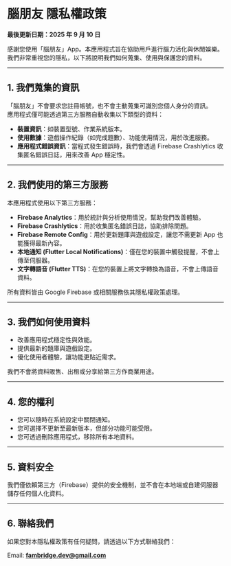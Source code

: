 # 腦朋友 隱私權政策

**最後更新日期：2025 年 9 月 10 日**

感謝您使用「腦朋友」App。本應用程式旨在協助用戶進行腦力活化與休閒娛樂。我們非常重視您的隱私，以下將說明我們如何蒐集、使用與保護您的資料。

---

## 1. 我們蒐集的資訊
「腦朋友」不會要求您註冊帳號，也不會主動蒐集可識別您個人身分的資訊。  
應用程式僅可能透過第三方服務自動收集以下類型的資料：  

- **裝置資訊**：如裝置型號、作業系統版本。  
- **使用數據**：遊戲操作紀錄（如完成題數）、功能使用情況，用於改進服務。  
- **應用程式錯誤資訊**：當程式發生錯誤時，我們會透過 Firebase Crashlytics 收集匿名錯誤日誌，用來改善 App 穩定性。  

---

## 2. 我們使用的第三方服務
本應用程式使用以下第三方服務：  

- **Firebase Analytics**：用於統計與分析使用情況，幫助我們改善體驗。  
- **Firebase Crashlytics**：用於收集匿名錯誤日誌，協助排除問題。  
- **Firebase Remote Config**：用於更新題庫與遊戲設定，讓您不需更新 App 也能獲得最新內容。  
- **本地通知 (Flutter Local Notifications)**：僅在您的裝置中觸發提醒，不會上傳至伺服器。  
- **文字轉語音 (Flutter TTS)**：在您的裝置上將文字轉換為語音，不會上傳語音資料。  

所有資料皆由 Google Firebase 或相關服務依其隱私權政策處理。  

---

## 3. 我們如何使用資料
- 改善應用程式穩定性與效能。  
- 提供最新的題庫與遊戲設定。  
- 優化使用者體驗，讓功能更貼近需求。  

我們不會將資料販售、出租或分享給第三方作商業用途。  

---

## 4. 您的權利
- 您可以隨時在系統設定中關閉通知。  
- 您可選擇不更新至最新版本，但部分功能可能受限。  
- 您可透過刪除應用程式，移除所有本地資料。  

---

## 5. 資料安全
我們僅依賴第三方（Firebase）提供的安全機制，並不會在本地端或自建伺服器儲存任何個人化資料。  

---

## 6. 聯絡我們
如果您對本隱私權政策有任何疑問，請透過以下方式聯絡我們：  

Email: **fambridge.dev@gmail.com**  

